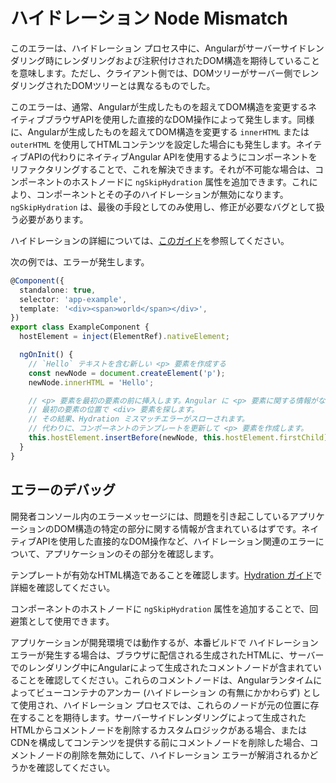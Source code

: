# ハイドレーション Node Mismatch

このエラーは、ハイドレーション プロセス中に、Angularがサーバーサイドレンダリング時にレンダリングおよび注釈付けされたDOM構造を期待していることを意味します。ただし、クライアント側では、DOMツリーがサーバー側でレンダリングされたDOMツリーとは異なるものでした。

このエラーは、通常、Angularが生成したものを超えてDOM構造を変更するネイティブブラウザAPIを使用した直接的なDOM操作によって発生します。同様に、Angularが生成したものを超えてDOM構造を変更する `innerHTML` または `outerHTML` を使用してHTMLコンテンツを設定した場合にも発生します。ネイティブAPIの代わりにネイティブAngular APIを使用するようにコンポーネントをリファクタリングすることで、これを解決できます。それが不可能な場合は、コンポーネントのホストノードに `ngSkipHydration` 属性を追加できます。これにより、コンポーネントとその子のハイドレーションが無効になります。`ngSkipHydration` は、最後の手段としてのみ使用し、修正が必要なバグとして扱う必要があります。

ハイドレーションの詳細については、[このガイド](guide/hydration)を参照してください。

次の例では、エラーが発生します。

```typescript
@Component({
  standalone: true,
  selector: 'app-example',
  template: '<div><span>world</span></div>',
})
export class ExampleComponent {
  hostElement = inject(ElementRef).nativeElement;

  ngOnInit() {
    // `Hello` テキストを含む新しい <p> 要素を作成する
    const newNode = document.createElement('p');
    newNode.innerHTML = 'Hello';

    // <p> 要素を最初の要素の前に挿入します。Angular に <p> 要素に関する情報がないため、
    // 最初の要素の位置で <div> 要素を探します。
    // その結果、Hydration ミスマッチエラーがスローされます。
    // 代わりに、コンポーネントのテンプレートを更新して <p> 要素を作成します。
    this.hostElement.insertBefore(newNode, this.hostElement.firstChild);
  }
}
```

## エラーのデバッグ

開発者コンソール内のエラーメッセージには、問題を引き起こしているアプリケーションのDOM構造の特定の部分に関する情報が含まれているはずです。ネイティブAPIを使用した直接的なDOM操作など、ハイドレーション関連のエラーについて、アプリケーションのその部分を確認します。

テンプレートが有効なHTML構造であることを確認します。[Hydration ガイド](guide/hydration#valid-html-structure)で詳細を確認してください。

コンポーネントのホストノードに `ngSkipHydration` 属性を追加することで、回避策として使用できます。

アプリケーションが開発環境では動作するが、本番ビルドで ハイドレーション エラーが発生する場合は、ブラウザに配信される生成されたHTMLに、サーバーでのレンダリング中にAngularによって生成されたコメントノードが含まれていることを確認してください。これらのコメントノードは、Angularランタイムによってビューコンテナのアンカー (ハイドレーション の有無にかかわらず) として使用され、ハイドレーション プロセスでは、これらのノードが元の位置に存在することを期待します。サーバーサイドレンダリングによって生成されたHTMLからコメントノードを削除するカスタムロジックがある場合、またはCDNを構成してコンテンツを提供する前にコメントノードを削除した場合、コメントノードの削除を無効にして、ハイドレーション エラーが解消されるかどうかを確認してください。
